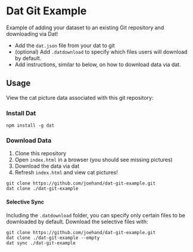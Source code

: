 # Dat Git Example

Example of adding your dataset to an existing Git repository and downloading via Dat!

* Add the `dat.json` file from your dat to git
* (optional) Add `.datdownload` to specify which files users will download by default.
* Add instructions, similar to below, on how to download data via dat.

## Usage

View the cat picture data associated with this git repository:

### Install Dat

```
npm install -g dat
```

### Download Data

1. Clone this repository
2. Open `index.html` in a browser (you should see missing pictures)
3. Download the data via dat
4. Refresh `index.html` and view cat pictures!

```
git clone https://github.com/joehand/dat-git-example.git
dat clone ./dat-git-example
```


#### Selective Sync

Including the `.datdownload` folder, you can specify only certain files to be downloaded by default. Download the selective files with:

```
git clone https://github.com/joehand/dat-git-example.git
dat clone ./dat-git-example --empty
dat sync ./dat-git-example
```

